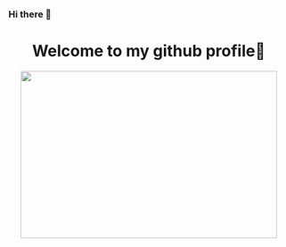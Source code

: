 ### Hi there 👋

<!--
**SSez/SSez** is a ✨ _special_ ✨ repository because its `README.md` (this file) appears on your GitHub profile.

Here are some ideas to get you started:

- 🔭 I’m currently working on ...
- 🌱 I’m currently learning ...
- 👯 I’m looking to collaborate on ...
- 🤔 I’m looking for help with ...
- 💬 Ask me about ...
- 📫 How to reach me: ...
- 😄 Pronouns: ...
- ⚡ Fun fact: ...
-->
<H1 align="center">
  Welcome to my github profile👋
</H1>

<p align="center">
  <img width="460" height="300" src="https://github-readme-stats.vercel.app/api?username=SSez&theme=radical&show_icons=true">
</p>
